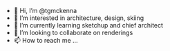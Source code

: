 - 👋 Hi, I’m @tgmckenna
- 👀 I’m interested in architecture, design, skiing
- 🌱 I’m currently learning sketchup and chief architect
- 💞️ I’m looking to collaborate on renderings
- 📫 How to reach me ...

<!---
tgmckenna/tgmckenna is a ✨ special ✨ repository because its `README.md` (this file) appears on your GitHub profile.
You can click the Preview link to take a look at your changes.
--->
